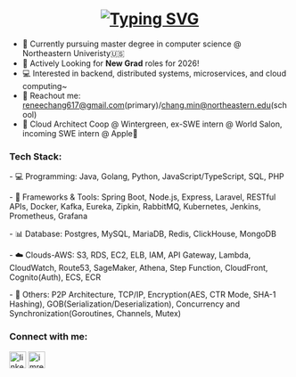 <h1 align="center">
<a href="https://git.io/typing-svg"><img src="https://readme-typing-svg.herokuapp.com?font=Overpass&weight=500&size=35&pause=500&color=0D8B19&background=FFFFFF00&center=true&vCenter=true&random=false&width=500&height=65&lines=Hi!+I'm+Renee%F0%9F%91%8B;Welcome+to+my+Github!" alt="Typing SVG" /></a>
</h1>

- 🌟 Currently pursuing master degree in computer science @ Northeastern Univeristy🇺🇸
- 🚀 Actively Looking for **New Grad** roles for 2026!
- 💻 Interested in backend, distributed systems, microservices, and cloud computing~
- 📮 Reachout me: reneechang617@gmail.com(primary)/chang.min@northeastern.edu(school)
- 🙋 Cloud Architect Coop @ Wintergreen, ex-SWE intern @ World Salon, incoming SWE intern @ Apple

<h3 align="left">Tech Stack:</h3> 
<p align="left"> 
  - 💻 Programming: Java, Golang, Python, JavaScript/TypeScript, SQL, PHP
</p> 
<p align="left">  
  - 🔧 Frameworks & Tools: Spring Boot, Node.js, Express, Laravel, RESTful APIs, Docker, Kafka, Eureka, Zipkin, RabbitMQ, Kubernetes, Jenkins, Prometheus, Grafana
</p> 
<p align="left"> 
  - 📊 Database: Postgres, MySQL, MariaDB, Redis, ClickHouse, MongoDB
</p> 
<p align="left"> 
  - ☁️ Clouds-AWS: S3, RDS, EC2, ELB, IAM, API Gateway, Lambda, CloudWatch, Route53, SageMaker, Athena, Step Function, CloudFront, Cognito(Auth), ECS, ECR
</p>
<p align="left"> 
  - 📖 Others: P2P Architecture, TCP/IP, Encryption(AES, CTR Mode, SHA-1 Hashing), GOB(Serialization/Deserialization), Concurrency and Synchronization(Goroutines, Channels, Mutex)
</p>

<h3 align="left">Connect with me:</h3>
<p align="left">
<a href="https://www.linkedin.com/in/renee617/" target="blank"><img align="center" src="https://raw.githubusercontent.com/rahuldkjain/github-profile-readme-generator/master/src/images/icons/Social/linked-in-alt.svg" alt="linkedin.com/in/renee617/" height="30" width="30" /></a>
<a href="https://www.instagram.com/imrenee_0617/" target="blank"><img align="center" src="https://raw.githubusercontent.com/rahuldkjain/github-profile-readme-generator/master/src/images/icons/Social/instagram.svg" alt="imrenee_0617" height="30" width="30" /></a>
</p>

<!---
Reneechang17/Reneechang17 is a ✨ special ✨ repository because its `README.md` (this file) appears on your GitHub profile.
You can click the Preview link to take a look at your changes.
--->
